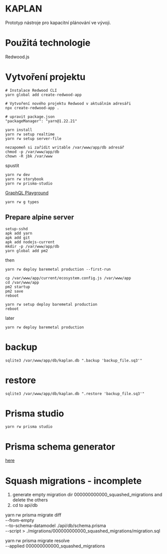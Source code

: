 # KAPLAN
Prototyp nástroje pro kapacitní plánování ve vývoji.

# Použitá technologie

Redwood.js

# Vytvoření projektu

```
# Instalace Redwood CLI
yarn global add create-redwood-app

# Vytvoření nového projektu Redwood v aktuálním adresáři
npx create-redwood-app .

# upravit package.json
"packageManager": "yarn@1.22.21"

yarn install
yarn rw setup realtime
yarn rw setup server-file

nezapomeň si zařídit writable /var/www/app/db adresář
chmod -p /var/www/app/db
chown -R jbk /var/www
```

spustit

```
yarn rw dev
yarn rw storybook
yarn rw prisma-studio
```
[GraphQL Playground](http://localhost:8911/graphql)

```
yarn rw g types
```

## Prepare alpine server

```
setup-sshd
apk add yarn
apk add git
apk add nodejs-current
mkdir -p /var/www/app/db
yarn global add pm2
```
then

```
yarn rw deploy baremetal production --first-run

cp /var/www/app/current/ecosystem.config.js /var/www/app
cd /var/www/app
pm2 startup
pm2 save
reboot

yarn rw setup deploy baremetal production
reboot
```

later

```
yarn rw deploy baremetal production
```

# backup

```
sqlite3 /var/www/app/db/kaplan.db ".backup 'backup_file.sq3'"
```

# restore

```
sqlite3 /var/www/app/db/kaplan.db ".restore 'backup_file.sq3'"
```

# Prisma studio
```
yarn rw prisma studio
```

# Prisma schema generator

[here](https://prisma-editor.vercel.app/schema/4154)

# Squash migrations - incomplete

1) generate empty migration dir 000000000000_squashed_migrations and delete the others
2) cd to api/db

yarn rw prisma migrate diff \
 --from-empty \
 --to-schema-datamodel ./api/db/schema.prisma \
 --script > ./migrations/000000000000_squashed_migrations/migration.sql

yarn rw prisma migrate resolve \
 --applied 000000000000_squashed_migrations
